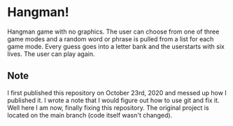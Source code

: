 # Hangman!
Hangman game with no graphics. The user can choose from one of three game modes and a random word or phrase is pulled from a list for each game mode. Every guess goes into a letter bank and the userstarts with six lives. The user can play again.

## Note
I first published this repository on October 23rd, 2020 and messed up how I published it. I wrote a note that I would figure out how to use git and fix it. Well here I am now, finally fixing this repository. The original project is located on the main branch (code itself wasn't changed).

